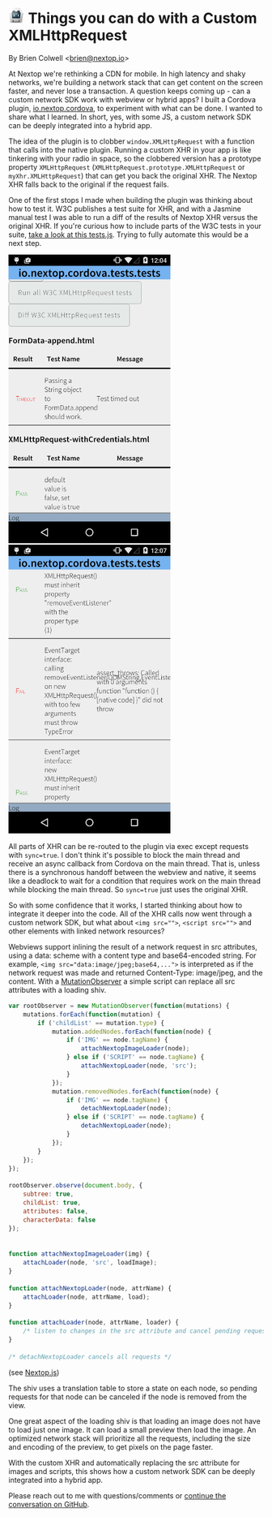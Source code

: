 # ![cordova](assets/cordova_32.png) Things you can do with a Custom XMLHttpRequest

By Brien Colwell <<brien@nextop.io>>

At Nextop we're rethinking a CDN for mobile. In high latency and
shaky networks, we're building a network stack that can get content on the screen faster,
and never lose a transaction. A question keeps coming up -
can a custom network SDK work with webview or hybrid apps? I built a
  Cordova plugin, [io.nextop.cordova](http://plugins.cordova.io/#/package/io.nextop.cordova), to experiment with what can be done.
I wanted to share what I learned. In short, yes, with some JS, a custom network SDK can be deeply integrated
into a hybrid app.

The idea of the plugin is to clobber `window.XMLHttpRequest` with a function that calls into
the native plugin. Running a custom XHR in your app is like tinkering with your radio in space,
so the clobbered version has a prototype property `XMLHttpRequest` (`XMLHttpRequest.prototype.XMLHttpRequest` or
 `myXhr.XMLHttpRequest`) that can get you back the original XHR. The Nextop XHR falls back to
 the original if the request fails.

One of the first stops I made when building the plugin was thinking about how to test it.
W3C publishes a test suite for XHR, and with a Jasmine manual test I was able to run a diff
of the results of Nextop XHR versus the original XHR. If you're curious how
to include parts of the W3C tests in your suite, [take a look at this tests.js](https://github.com/nextopio/nextop-client/blob/master/cordova/tests/tests.js).
Trying to fully automate this would be a next step.

![screenshot of W3C test results](02.16.2015.assets/device-2015-02-17-000411-320.png)
![screenshot of W3C diff test results](02.16.2015.assets/device-2015-02-17-000723-320.png)

All parts of XHR can be re-routed to the plugin via exec except requests with `sync=true`.
I don't think it's possible to block the main thread and receive an async callback from
Cordova on the main thread. That is, unless there is a synchronous handoff
between the webview and native, it seems like a deadlock to wait for a condition that
requires work on the main thread while blocking the main thread. So `sync=true`
just uses the original XHR.

So with some confidence that it works, I started thinking about how to integrate it deeper into the code.
All of the XHR calls now went through a custom network SDK, but what about `<img src="">`,
`<script src="">` and other elements with linked network resources?

Webviews support inlining the result of a network request in src attributes, using a data: scheme with a content type and base64-encoded string.
 For example, `<img src="data:image/jpeg;base64,...">` is interpreted as if the network request was made
 and returned Content-Type: image/jpeg, and the content. With a [MutationObserver](https://hacks.mozilla.org/2012/05/dom-mutationobserver-reacting-to-dom-changes-without-killing-browser-performance/)
 a simple script can replace all src attributes with a loading shiv.


```javascript
var rootObserver = new MutationObserver(function(mutations) {
    mutations.forEach(function(mutation) {
        if ('childList' == mutation.type) {
            mutation.addedNodes.forEach(function(node) {
                if ('IMG' == node.tagName) {
                    attachNextopImageLoader(node);
                } else if ('SCRIPT' == node.tagName) {
                    attachNextopLoader(node, 'src');
                }
            });
            mutation.removedNodes.forEach(function(node) {
                if ('IMG' == node.tagName) {
                    detachNextopLoader(node);
                } else if ('SCRIPT' == node.tagName) {
                    detachNextopLoader(node);
                }
            });
        }
    });
});

rootObserver.observe(document.body, {
    subtree: true,
    childList: true,
    attributes: false,
    characterData: false
});


function attachNextopImageLoader(img) {
    attachLoader(node, 'src', loadImage);
}

function attachNextopLoader(node, attrName) {
    attachLoader(node, attrName, load);
}

function attachLoader(node, attrName, loader) {
    /* listen to changes in the src attribute and cancel pending requests + reload */
}

/* detachNextopLoader cancels all requests */
```
(see [Nextop.js]())

The shiv uses a translation table to store a state on each node, so pending requests for that node can be canceled if the
node is removed from the view.

One great aspect of the loading shiv is that loading an image does not have to load just one image. It can load
a small preview then load the image. An optimized network stack will prioritize all the requests,
including the size and encoding of the preview, to get pixels on the page faster.

With the custom XHR and automatically replacing the src attribute for images and scripts,
this shows how a custom network SDK can be deeply integrated into a hybrid app.

Please reach out to me with questions/comments or [continue the conversation on GitHub](https://github.com/nextopio/nextop-client).











